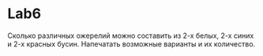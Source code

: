 # Lab6



 Сколько различных ожерелий можно составить из 2-х белых, 2-х синих и 2-х красных бусин. Напечатать возможные варианты и их количество.
 
 
